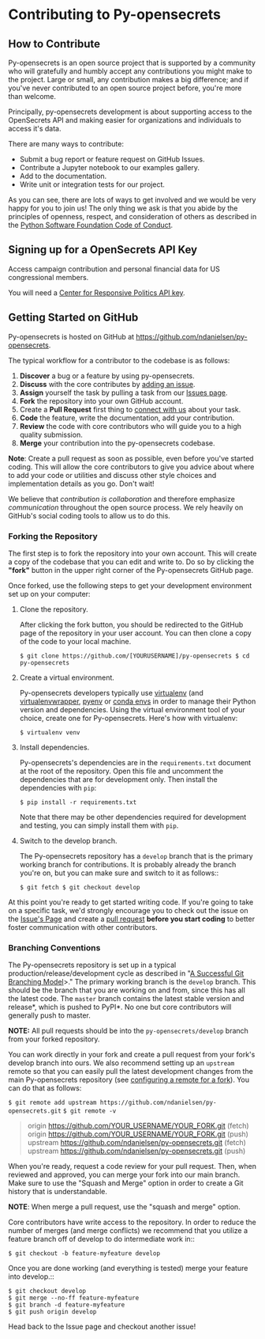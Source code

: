 # Contributing to Py-opensecrets

## How to Contribute

Py-opensecrets is an open source project that is supported by a community who will gratefully and humbly accept any contributions you might make to the project. Large or small, any contribution makes a big difference; and if you've never contributed to an open source project before, you're more than welcome.

Principally, py-opensecrets development is about supporting access to the OpenSecrets API and making easier for organizations and individuals to access it's data.

There are many ways to contribute:

* Submit a bug report or feature request on GitHub Issues.
* Contribute a Jupyter notebook to our examples gallery.
* Add to the documentation.
* Write unit or integration tests for our project.

As you can see, there are lots of ways to get involved and we would be very happy for you to join us! The only thing we ask is that you abide by the principles of openness, respect, and consideration of others as described in the [Python Software Foundation Code of Conduct](https://www.python.org/psf/codeofconduct/).

## Signing up for a OpenSecrets API Key

Access campaign contribution and personal financial data for US congressional members.

You will need a [Center for Responsive Politics API key](https://www.opensecrets.org/api/admin/index.php?function=signup "OpenSecrets API signup").

## Getting Started on GitHub

Py-opensecrets is hosted on GitHub at https://github.com/ndanielsen/py-opensecrets.

The typical workflow for a contributor to the codebase is as follows:

1. **Discover** a bug or a feature by using py-opensecrets.
2. **Discuss** with the core contributes by [adding an issue](https://github.com/ndanielsen/py-opensecrets/issues).
3. **Assign** yourself the task by pulling a task from our [Issues page](https://github.com/ndanielsen/py-opensecrets/issues).
4. **Fork** the repository into your own GitHub account.
5. Create a **Pull Request** first thing to [connect with us](https://github.com/ndanielsen/py-opensecrets/pulls) about your task.
6. **Code** the feature, write the documentation, add your contribution.
7. **Review** the code with core contributors who will guide you to a high quality submission.
8. **Merge** your contribution into the py-opensecrets codebase.

**Note**: Create a pull request as soon as possible, even before you've started coding. This will allow the core contributors to give you advice about where to add your code or utilities and discuss other style choices and implementation details as you go. Don't wait!

We believe that _contribution is collaboration_ and therefore emphasize _communication_ throughout the open source process. We rely heavily on GitHub's social coding tools to allow us to do this.

### Forking the Repository

The first step is to fork the repository into your own account. This will create a copy of the codebase that you can edit and write to. Do so by clicking the **"fork"** button in the upper right corner of the Py-opensecrets GitHub page.

Once forked, use the following steps to get your development environment set up on your computer:

1. Clone the repository.

   After clicking the fork button, you should be redirected to the GitHub page of the repository in your user account. You can then clone a copy of the code to your local machine.

   `$ git clone https://github.com/[YOURUSERNAME]/py-opensecrets $ cd py-opensecrets`

2. Create a virtual environment.

   Py-opensecrets developers typically use [virtualenv](https://virtualenv.pypa.io/en/stable/) (and [virtualenvwrapper](https://virtualenvwrapper.readthedocs.io/en/latest/), [pyenv](https://github.com/pyenv/pyenv-virtualenv) or [conda envs](https://conda.io/docs/using/envs.html) in order to manage their Python version and dependencies. Using the virtual environment tool of your choice, create one for Py-opensecrets. Here's how with virtualenv:

   `$ virtualenv venv`

3. Install dependencies.

   Py-opensecrets's dependencies are in the `requirements.txt` document at the root of the repository. Open this file and uncomment the dependencies that are for development only. Then install the dependencies with `pip`:

   `$ pip install -r requirements.txt`

   Note that there may be other dependencies required for development and testing, you can simply install them with `pip`.

4. Switch to the develop branch.

   The Py-opensecrets repository has a `develop` branch that is the primary working branch for contributions. It is probably already the branch you're on, but you can make sure and switch to it as follows::

   `$ git fetch $ git checkout develop`

At this point you're ready to get started writing code. If you're going to take on a specific task, we'd strongly encourage you to check out the issue on the [Issue's Page](https://github.com/ndanielsen/py-opensecrets/issues) and create a [pull request](https://github.com/ndanielsen/py-opensecrets/pulls) **before you start coding** to better foster communication with other contributors.

### Branching Conventions

The Py-opensecrets repository is set up in a typical production/release/development cycle as described in "[A Successful Git Branching Model](http://nvie.com/posts/a-successful-git-branching-model/)>." The primary working branch is the `develop` branch. This should be the branch that you are working on and from, since this has all the latest code. The `master` branch contains the latest stable version and release*, which is pushed to PyPI*. No one but core contributors will generally push to master.

**NOTE:** All pull requests should be into the `py-opensecrets/develop` branch from your forked repository.

You can work directly in your fork and create a pull request from your fork's develop branch into ours. We also recommend setting up an `upstream` remote so that you can easily pull the latest development changes from the main Py-opensecrets repository (see [configuring a remote for a fork](https://help.github.com/articles/configuring-a-remote-for-a-fork/)). You can do that as follows:

`$ git remote add upstream https://github.com/ndanielsen/py-opensecrets.git`
`$ git remote -v`

> origin https://github.com/YOUR_USERNAME/YOUR_FORK.git (fetch)
> origin https://github.com/YOUR_USERNAME/YOUR_FORK.git (push)
> upstream https://github.com/ndanielsen/py-opensecrets.git (fetch)
> upstream https://github.com/ndanielsen/py-opensecrets.git (push)

When you're ready, request a code review for your pull request. Then, when reviewed and approved, you can merge your fork into our main branch. Make sure to use the "Squash and Merge" option in order to create a Git history that is understandable.

**NOTE**: When merge a pull request, use the "squash and merge" option.

Core contributors have write access to the repository. In order to reduce the number of merges (and merge conflicts) we recommend that you utilize a feature branch off of develop to do intermediate work in::

    $ git checkout -b feature-myfeature develop

Once you are done working (and everything is tested) merge your feature into develop.::

    $ git checkout develop
    $ git merge --no-ff feature-myfeature
    $ git branch -d feature-myfeature
    $ git push origin develop

Head back to the Issue page and checkout another issue!
